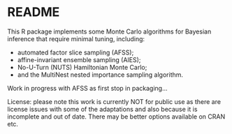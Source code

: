 # README #

This R package implements some Monte Carlo algorithms for Bayesian inference that require minimal tuning, including: 

* automated factor slice sampling (AFSS); 
* affine-invariant ensemble sampling (AIES); 
* No-U-Turn (NUTS) Hamiltonian Monte Carlo; 
* and the MultiNest nested importance sampling algorithm.

Work in progress with AFSS as first stop in packaging...


License: please note this work is currently NOT for public use as there are license issues with some of the adaptations and also because it is incomplete and out of date. There may be better options available on CRAN etc.
